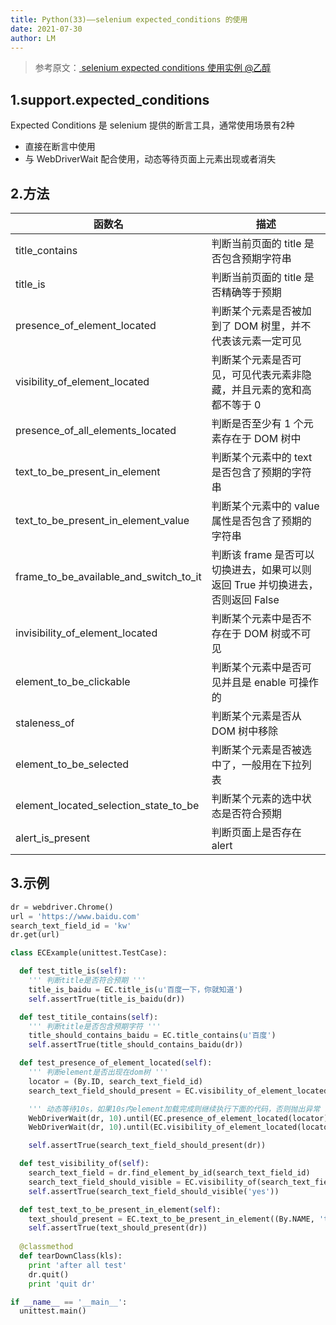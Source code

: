 ```yaml
---
title: Python(33)——selenium expected_conditions 的使用
date: 2021-07-30
author: LM
---
```


> 参考原文：[ selenium expected conditions 使用实例  @乙醇 ](https://www.cnblogs.com/nbkhic/p/4885041.html)

## 1.support.expected_conditions

Expected Conditions 是 selenium 提供的断言工具，通常使用场景有2种

- 直接在断言中使用
- 与 WebDriverWait 配合使用，动态等待页面上元素出现或者消失

## 2.方法

| 函数名                                 | 描述                                                         |
| -------------------------------------- | ------------------------------------------------------------ |
| title_contains                         | 判断当前页面的 title 是否包含预期字符串                      |
| title_is                               | 判断当前页面的 title 是否精确等于预期                        |
| presence_of_element_located            | 判断某个元素是否被加到了 DOM 树里，并不代表该元素一定可见    |
| visibility_of_element_located          | 判断某个元素是否可见，可见代表元素非隐藏，并且元素的宽和高都不等于 0 |
| presence_of_all_elements_located       | 判断是否至少有 1 个元素存在于 DOM 树中                       |
| text_to_be_present_in_element          | 判断某个元素中的 text 是否包含了预期的字符串                 |
| text_to_be_present_in_element_value    | 判断某个元素中的 value 属性是否包含了预期的字符串            |
| frame_to_be_available_and_switch_to_it | 判断该 frame 是否可以切换进去，如果可以则返回 True 并切换进去，否则返回 False |
| invisibility_of_element_located        | 判断某个元素中是否不存在于 DOM 树或不可见                    |
| element_to_be_clickable                | 判断某个元素中是否可见并且是 enable 可操作的                 |
| staleness_of                           | 判断某个元素是否从 DOM 树中移除                              |
| element_to_be_selected                 | 判断某个元素是否被选中了，一般用在下拉列表                   |
| element_located_selection_state_to_be  | 判断某个元素的选中状态是否符合预期                           |
| alert_is_present                       | 判断页面上是否存在 alert                                     |

## 3.示例

```python
dr = webdriver.Chrome()
url = 'https://www.baidu.com'
search_text_field_id = 'kw'
dr.get(url)

class ECExample(unittest.TestCase):

  def test_title_is(self):
    ''' 判断title是否符合预期 '''
    title_is_baidu = EC.title_is(u'百度一下，你就知道')
    self.assertTrue(title_is_baidu(dr))

  def test_titile_contains(self):
    ''' 判断title是否包含预期字符 '''
    title_should_contains_baidu = EC.title_contains(u'百度')
    self.assertTrue(title_should_contains_baidu(dr))

  def test_presence_of_element_located(self):
    ''' 判断element是否出现在dom树 '''
    locator = (By.ID, search_text_field_id)
    search_text_field_should_present = EC.visibility_of_element_located(locator)

    ''' 动态等待10s，如果10s内element加载完成则继续执行下面的代码，否则抛出异常 '''
    WebDriverWait(dr, 10).until(EC.presence_of_element_located(locator))
    WebDriverWait(dr, 10).until(EC.visibility_of_element_located(locator))

    self.assertTrue(search_text_field_should_present(dr))

  def test_visibility_of(self):
    search_text_field = dr.find_element_by_id(search_text_field_id)
    search_text_field_should_visible = EC.visibility_of(search_text_field)
    self.assertTrue(search_text_field_should_visible('yes'))

  def test_text_to_be_present_in_element(self):
    text_should_present = EC.text_to_be_present_in_element((By.NAME, 'tj_trhao123'), 'hao123')
    self.assertTrue(text_should_present(dr))
    
  @classmethod
  def tearDownClass(kls):
    print 'after all test'
    dr.quit()
    print 'quit dr'

if __name__ == '__main__':
  unittest.main()
```

